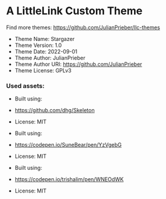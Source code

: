 # A LittleLink Custom Theme
Find more themes: https://github.com/JulianPrieber/llc-themes
                                                                                                                                                                         
*	Theme Name: Stargazer
*	Theme Version: 1.0
*	Theme Date: 2022-09-01
*	Theme Author: JulianPrieber
*	Theme Author URI: https://github.com/JulianPrieber
*	Theme License: GPLv3


### Used assets:
* Built using:
* https://github.com/dhg/Skeleton
* License: MIT

* Built using:
* https://codepen.io/SuneBear/pen/YzVgebG
* License: MIT

* Built using:
* https://codepen.io/trishalim/pen/WNEOdWK
* License: MIT
